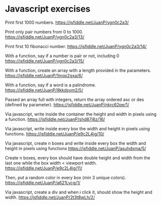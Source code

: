 # Javascript exercises
Print first 1000 numbers.
https://jsfiddle.net/JuanP/ygn0c2a3/

Print only pair numbers from 0 to 1000.
https://jsfiddle.net/JuanP/ygn0c2a3/13/

Print first 10 fibonacci number.
https://jsfiddle.net/JuanP/ygn0c2a3/14/

With a function, say if a number is pair or not, including 0
https://jsfiddle.net/JuanP/ygn0c2a3/15/

With a function, create an array with a length provided in the parameters.
https://jsfiddle.net/JuanP/1mqx2gxa/6/

With a function, say if a word is a palindrome.
https://jsfiddle.net/JuanP/9kkdsym2/5/

Passed an array full with integers, return the array ordered asc or des (defined by parameter).
https://jsfiddle.net/JuanP/nkrc62pe/1/

Via javascript, write inside the container the height and width in pixels using a function.
https://jsfiddle.net/JuanP/shd87j8z/16/

Via javascript, write inside every box the width and height in pixels using functions.
https://jsfiddle.net/JuanP/e9c2L4jg/10/

Via javascript, create n boxes and write inside every box the width and height in pixels using functions 
https://jsfiddle.net/JuanP/asuhdxma/5/

Create n boxes, every box should have double height and width from the last one while the box width < viewport width.
https://jsfiddle.net/JuanP/e9c2L4jg/11/

Then, put a random color in every box (min 3 unique colors).
https://jsfiddle.net/JuanP/a621Lycg/1/

Via javascript, create a div and when i click it, should show the height and width.
https://jsfiddle.net/JuanP/2t3t8wLh/2/
